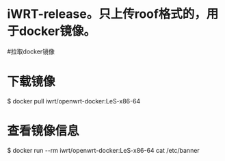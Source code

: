 # iWRT-release。只上传roof格式的，用于docker镜像。
#拉取docker镜像
# 下载镜像
$ docker pull iwrt/openwrt-docker:LeS-x86-64
# 查看镜像信息
$ docker run --rm iwrt/openwrt-docker:LeS-x86-64 cat /etc/banner
